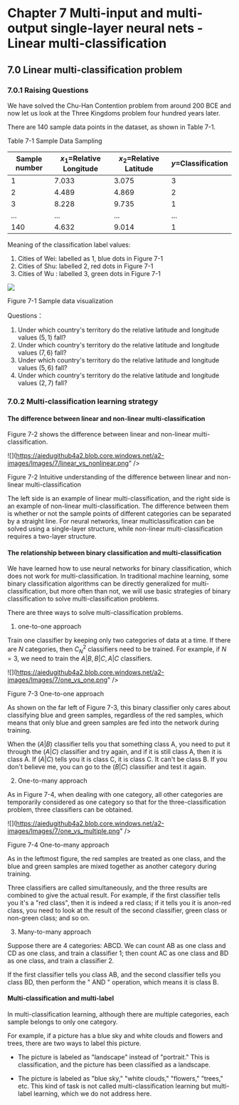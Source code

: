 <!--Copyright © Microsoft Corporation. All rights reserved.
  适用于[License](https://github.com/Microsoft/ai-edu/blob/master/LICENSE.md)版权许可-->
  
# Chapter 7 Multi-input and multi-output single-layer neural nets - Linear multi-classification

## 7.0 Linear multi-classification problem

### 7.0.1 Raising Questions

We have solved the Chu-Han Contention problem from around 200 BCE and now let us look at the Three Kingdoms problem four hundred years later.

There are 140 sample data points in the dataset, as shown in Table 7-1.

Table 7-1 Sample Data Sampling

|Sample number|$x_1=$Relative Longitude|$x_2=$Relative Latitude|$y=$Classification|
|---|---|---|---|
|1|7.033|3.075|3|
|2|4.489|4.869|2|
|3|8.228|9.735|1|
|...|...|...|...|
|140|4.632|9.014|1|

Meaning of the classification label values:

1. Cities of Wei: labelled as 1, blue dots in Figure 7-1
2. Cities of Shu: labelled 2, red dots in Figure 7-1
3. Cities of Wu : labelled 3, green dots in Figure 7-1

![](https://aiedugithub4a2.blob.core.windows.net/a2-images/Images/7/source_data.png)

Figure 7-1 Sample data visualization

Questions：

1. Under which country's territory do the relative latitude and longitude values $(5,1)$ fall?
2. Under which country's territory do the relative latitude and longitude values $(7,6)$ fall?
3. Under which country's territory do the relative latitude and longitude values $(5,6)$ fall?
4. Under which country's territory do the relative latitude and longitude values $(2,7)$ fall?

### 7.0.2 Multi-classification learning strategy

#### The difference between linear and non-linear multi-classification

Figure 7-2 shows the difference between linear and non-linear multi-classification.

![](https://aiedugithub4a2.blob.core.windows.net/a2-images/Images/7/linear_vs_nonlinear.png" />

Figure 7-2 Intuitive understanding of the difference between linear and non-linear multi-classification

The left side is an example of linear multi-classification, and the right side is an example of non-linear multi-classification. The difference between them is whether or not the sample points of different categories can be separated by a straight line. For neural networks, linear multiclassification can be solved using a single-layer structure, while non-linear multi-classification requires a two-layer structure.

#### The relationship between binary classification and multi-classification

We have learned how to use neural networks for binary classification, which does not work for multi-classification. In traditional machine learning, some binary classification algorithms can be directly generalized for multi-classification, but more often than not, we will use basic strategies of binary classification to solve multi-classification problems.

There are three ways to solve multi-classification problems.

1. one-to-one approach
   
Train one classifier by keeping only two categories of data at a time. If there are $N$ categories, then $C^2_N$ classifiers need to be trained. For example, if $N=3$, we need to train the $A|B, B|C, A|C$ classifiers.

![](https://aiedugithub4a2.blob.core.windows.net/a2-images/Images/7/one_vs_one.png" />

Figure 7-3 One-to-one approach

As shown on the far left of Figure 7-3, this binary classifier only cares about classifying blue and green samples, regardless of the red samples, which means that only blue and green samples are fed into the network during training.
   
When the $(A|B)$ classifier tells you that something class A, you need to put it through the $(A|C)$ classifier and try again, and if it is still class A, then it is class A. If $(A|C)$ tells you it is class C, it is class C. It can't be class B. If you don't believe me, you can go to the $(B|C)$ classifier and test it again.

2. One-to-many approach
   
As in Figure 7-4, when dealing with one category, all other categories are temporarily considered as one category so that for the three-classification problem, three classifiers can be obtained.

![](https://aiedugithub4a2.blob.core.windows.net/a2-images/Images/7/one_vs_multiple.png" />

Figure 7-4 One-to-many approach

As in the leftmost figure, the red samples are treated as one class, and the blue and green samples are mixed together as another category during training.

Three classifiers are called simultaneously, and the three results are combined to give the actual result.  For example, if the first classifier tells you it's a "red class", then it is indeed a red class; if it tells you it is anon-red class, you need to look at the result of the second classifier, green class or non-green class; and so on.

3. Many-to-many approach

Suppose there are 4 categories: ABCD. We can count AB as one class and CD as one class, and train a classifier 1; then count AC as one class and BD as one class, and train a classifier 2.
    
If the first classifier tells you class AB, and the second classifier tells you class BD, then perform the " AND " operation, which means it is class B.

#### Multi-classification and multi-label

In multi-classification learning, although there are multiple categories, each sample belongs to only one category.

For example, if a picture has a blue sky and white clouds and flowers and trees, there are two ways to label this picture.

- The picture is labeled as "landscape" instead of "portrait." This is classification, and the picture has been classified as a landscape.

- The picture is labeled as "blue sky," "white clouds," "flowers," "trees," etc. This kind of task is not called multi-classification learning but multi-label learning, which we do not address here.
